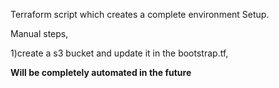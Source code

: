 Terraform script which creates a complete environment Setup.

Manual steps,

1)create a s3 bucket and update it in the bootstrap.tf,

************Will be completely automated in the future************
